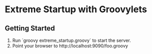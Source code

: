 ﻿Extreme Startup with Groovylets
===============================

Getting Started
---------------

1. Run ´groovy extreme_startup.groovy´ to start the server.
2. Point your browser to http://localhost:9090/foo.groovy
